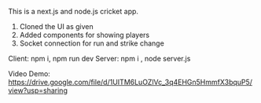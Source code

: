 This is a next.js and node.js cricket app.
1) Cloned the UI as given
2) Added components for showing players
3) Socket connection for run and strike change

Client: npm i, npm run dev
Server: npm i , node server.js

Video Demo: https://drive.google.com/file/d/1UITM6LuOZlVc_3q4EHGn5HmmfX3bquP5/view?usp=sharing
